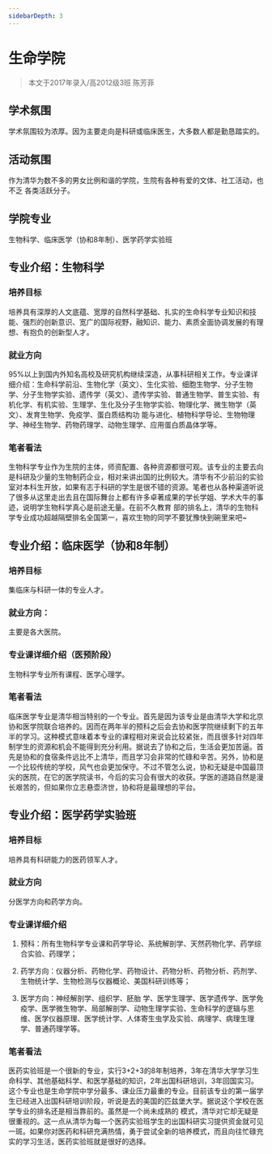 ```yaml
---
sidebarDepth: 3
---
```


# 生命学院

> 本文于2017年录入/高2012级3班 陈芳菲

## 学术氛围

学术氛围较为浓厚。因为主要走向是科研或临床医生，大多数人都是勤恳踏实的。

 

## 活动氛围

作为清华为数不多的男女比例和谐的学院，生院有各种有爱的文体、社工活动，也不乏 各类活跃分子。 

 

## 学院专业

生物科学、临床医学（协和8年制）、医学药学实验班  

 

 

## 专业介绍：生物科学

### 培养目标

培养具有深厚的人文底蕴、宽厚的自然科学基础、扎实的生命科学专业知识和技能、强烈的创新意识、宽广的国际视野，融知识、能力、素质全面协调发展的有理想、有抱负的创新型人才。

 

### 就业方向

95%以上到国内外知名高校及研究机构继续深造，从事科研相关工作。专业课详细介绍：生命科学前沿、生物化学（英文）、生化实验、细胞生物学、分子生物学、分子生物学实验、遗传学（英文）、遗传学实验、普通生物学、普生实验、有机化学、有机实验、生理学、生化及分子生物学实验、物理化学、微生物学（英文）、发育生物学、免疫学、蛋白质结构功 能与进化、植物科学导论、生物物理学、神经生物学、药物药理学、动物生理学、应用蛋白质晶体学等。

 

### 笔者看法

生物科学专业作为生院的主体，师资配置、各种资源都很可观。该专业的主要去向是科研及少量的生物制药企业，相对来讲出国的比例较大。清华有不少前沿的实验室对本科生开放，如果有志于科研的学生是很不错的资源。笔者也从各种渠道听说了很多从这里走出去且在国际舞台上都有许多卓著成果的学长学姐、学术大牛的事迹，说明学生物科学真心是前途无量。在前不久教育 部的排名上，清华的生物科学专业成功超越隔壁排名全国第一，喜欢生物的同学不要犹豫快到碗里来吧~ 

 

 

## 专业介绍：临床医学（协和8年制）

### 培养目标

集临床与科研一体的专业人才。

 

### 就业方向：

主要是各大医院。

 

### 专业课详细介绍（医预阶段）

生物科学专业所有课程、医学心理学。

 

### 笔者看法

临床医学专业是清华相当特别的一个专业。首先是因为该专业是由清华大学和北京协和医学院联合培养的。因而在两年半的预科之后会去协和医学院继续剩下的五年半的学习。这种模式意味着本专业的课程相对来说会比较紧张，而且很多针对四年制学生的资源和机会不能得到充分利用。据说去了协和之后，生活会更加苦逼。首先是协和的食宿条件远比不上清华，而且学习会非常的忙碌和辛苦。另外，协和是一个比较传统的学校，风气也会更加保守。不过不管怎么说，协和无疑是中国最顶尖的医院，在它的医学院读书，今后的实习会有很大的收获。学医的道路自然是漫长艰苦的，但如果你立志悬壶济世，协和将是最理想的平台。

 

 

## 专业介绍：医学药学实验班

### 培养目标

培养具有科研能力的医药领军人才。

 

### 就业方向

分医学方向和药学方向。  

 

### 专业课详细介绍

1. 预科：所有生物科学专业课和药学导论、系统解剖学、天然药物化学、药学综合实验、药理学；

2. 药学方向：仪器分析、药物化学、药物设计、药物分析、药物分析、药剂学、 生物统计学、生物检测与仪器概论、美国科研训练等；

3. 医学方向：神经解剖学、组织学、胚胎 学、医学生理学、医学遗传学、医学免疫学、医学微生物学、局部解剖学、动物生理学实验、生命科学的逻辑与思维、医学仪器原理、医学统计学、人体寄生虫学及实验、病理学、病理生理学、普通药理学等。

 

### 笔者看法

医药实验班是一个很新的专业，实行3+2+3的8年制培养，3年在清华大学学习生命科学、其他基础科学、和医学基础的知识，2年出国科研培训，3年回国实习。这个专业也是生命学院中学分最多、课业压力最重的专业。目前该专业的第一届学生已经进入出国科研培训阶段，听说是去的美国的匹兹堡大学。据说这个学校在医学专业的排名还是相当靠前的。虽然是一个尚未成熟的 模式，清华对它却无疑是很重视的。这一点从清华为每一个医药实验班学生的出国科研实习提供资金就可见一斑。如果你对医药和科研充满热情，勇于尝试全新的培养模式，而且向往忙碌充实的学习生活，医药实验班就是很好的选择。     

